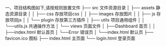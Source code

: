 一、项目结构图如下,请按规则放置文件 
├── src                                 文件资源目录
│   ├── assets                           静态资源目录
│   │   ├── css                             存放项目css
│   │   ├── images                          存放图片
│   │   ├── js                              存放项目js
│   │   └── plugin                          存放第三方插件
│   ├── utils                           项目通用组件 
│   │   └──utils.js                         共通操作方法
│   └── views                           页面文件
│       ├──Dashboard                        首页
│       │   ├──index.html                       默认首页
│       └──Error                            错误页
│           └──index.html                       默认页
├── favicon.ico                         图标
├── index.html                          主页面
└── login.html                          登录页面
